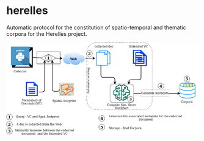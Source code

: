# herelles
Automatic protocol for the constitution of spatio-temporal and thematic corpora for the Herelles project.

![alt tag](./herrelles.png)
